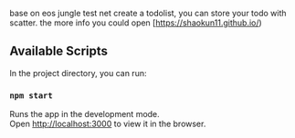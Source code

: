 
base on eos jungle test net create a todolist, you can store your todo with scatter.
the more info you could open [https://shaokun11.github.io/)


## Available Scripts

In the project directory, you can run:

### `npm start`

Runs the app in the development mode.<br>
Open [http://localhost:3000](http://localhost:3000) to view it in the browser.





